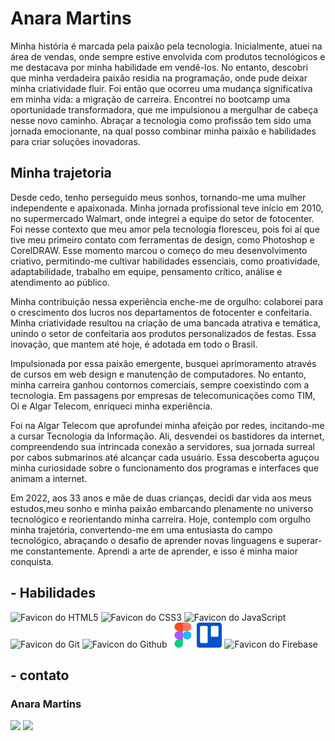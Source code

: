
#  Anara Martins


Minha história é marcada pela paixão pela tecnologia. Inicialmente, atuei na área de vendas, onde sempre estive envolvida com produtos tecnológicos e me destacava por minha habilidade em vendê-los. No entanto, descobri que minha verdadeira paixão residia na programação, onde pude deixar minha criatividade fluir.
Foi então que ocorreu uma mudança significativa em minha vida: a migração de carreira. Encontrei no bootcamp  uma oportunidade transformadora, que me impulsionou a mergulhar de cabeça nesse novo caminho. Abraçar a tecnologia como profissão tem sido uma jornada emocionante, na qual posso combinar minha paixão e habilidades para criar soluções inovadoras.


## Minha trajetoria 

Desde cedo, tenho perseguido meus sonhos, tornando-me uma mulher independente e apaixonada. Minha jornada profissional teve início em 2010, no supermercado Walmart, onde integrei a equipe do setor de fotocenter. Foi nesse contexto que meu amor pela tecnologia floresceu, pois foi aí que tive meu primeiro contato com ferramentas de design, como Photoshop e CorelDRAW. Esse momento marcou o começo do meu desenvolvimento criativo, permitindo-me cultivar habilidades essenciais, como proatividade, adaptabilidade, trabalho em equipe, pensamento crítico, análise e atendimento ao público.

Minha contribuição nessa experiência enche-me de orgulho: colaborei para o crescimento dos lucros nos departamentos de fotocenter e confeitaria. Minha criatividade resultou na criação de uma bancada atrativa e temática, unindo o setor de confeitaria aos produtos personalizados de festas. Essa inovação, que mantem até hoje, é adotada em todo o Brasil.

Impulsionada por essa paixão emergente, busquei aprimoramento através de cursos em web design e manutenção de computadores. No entanto, minha carreira ganhou contornos comerciais, sempre coexistindo com a tecnologia. Em passagens por empresas de telecomunicações como TIM, Oi e Algar Telecom, enriqueci minha experiência.

Foi na Algar Telecom que aprofundei minha afeição por redes, incitando-me a cursar Tecnologia da Informação. Ali, desvendei os bastidores da internet, compreendendo sua intrincada conexão a servidores, sua jornada surreal por cabos submarinos até alcançar cada usuário. Essa descoberta aguçou minha curiosidade sobre o funcionamento dos programas e interfaces que animam a internet.

Em 2022, aos 33 anos e mãe de duas crianças, decidi dar vida aos meus estudos,meu sonho e minha paixão embarcando plenamente no universo tecnológico e reorientando minha carreira. Hoje, contemplo com orgulho minha trajetória, convertendo-me em uma entusiasta do campo tecnológico, abraçando o desafio de aprender novas linguagens e superar-me constantemente. Aprendi a arte de aprender, e isso é minha maior conquista.


## - Habilidades
<div>
<img title="HTML5" alt="Favicon do HTML5" src="https://cdn.jsdelivr.net/gh/devicons/devicon/icons/html5/html5-plain-wordmark.svg" / width="40" height="40">  
<img title="CSS3" alt="Favicon do CSS3" src="https://cdn.jsdelivr.net/gh/devicons/devicon/icons/css3/css3-plain-wordmark.svg" / width="40" height="40">  
<img title="JavaScript" alt="Favicon do JavaScript" src="https://cdn.jsdelivr.net/gh/devicons/devicon/icons/javascript/javascript-original.svg" / width="40" height="40">  
<img title="Git" alt="Favicon do Git" src="https://cdn.jsdelivr.net/gh/devicons/devicon/icons/git/git-plain-wordmark.svg" / width="40" height="40">  
<img title="GitHub" alt="Favicon do Github" src="https://cdn.jsdelivr.net/gh/devicons/devicon/icons/github/github-original.svg" / width="40" height="40"> 
<img title="Figma" alt="Favicon do Figma" src="https://github.com/devicons/devicon/blob/v2.15.1/icons/figma/figma-original.svg" / width="40" height="40"> 
<img title="Trello" alt="Favicon do Trello" src="https://github.com/devicons/devicon/blob/v2.15.1/icons/trello/trello-plain.svg" / width="40" height="40"> 
<img title="Firebase" alt="Favicon do Firebase" src="https://cdn.jsdelivr.net/gh/devicons/devicon/icons/firebase/firebase-plain.svg" / width="40" height="40"/>
</div>

## - contato
  ### Anara Martins <br>
<a href = "mailto:anaramartins21@gmail.com"><img src="https://img.shields.io/badge/Gmail-D14836?style=for-the-badge&logo=gmail&logoColor=white" target="_blank"></a>
<a href="https://www.linkedin.com/in/anara-martins-4740b0108/" target="_blank"><img src="https://img.shields.io/badge/-LinkedIn-%230077B5?style=for-the-badge&logo=linkedin&logoColor=white" target="_blank"></a> 
</div> 
